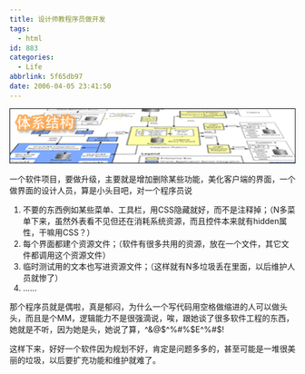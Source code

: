 ```yaml
---
title: 设计师教程序员做开发
tags:
  - html
id: 883
categories:
  - Life
abbrlink: 5f65db97
date: 2006-04-05 23:41:50
---
```


![](/images/2006/04/05_2006-4-46715492_12727.gif)

一个软件项目，要做升级，主要就是增加删除某些功能，美化客户端的界面，一个做界面的设计人员，算是小头目吧，对一个程序员说

1.  不要的东西例如某些菜单、工具栏，用CSS隐藏就好，而不是注释掉；（N多菜单下来，虽然外表看不见但还在消耗系统资源，而且控件本来就有hidden属性，干嘛用CSS？）
2.  每个界面都建个资源文件；（软件有很多共用的资源，放在一个文件，其它文件都调用这个资源文件）
3.  临时测试用的文本也写进资源文件；（这样就有N多垃圾丢在里面，以后维护人员就惨了）
4.  &hellip;&hellip;

那个程序员就是偶啦，真是郁闷，为什么一个写代码用空格做缩进的人可以做头头，而且是个MM，逻辑能力不是很强滴说，唉，跟她谈了很多软件工程的东西，她就是不听，因为她是头，她说了算，^&amp;@$^%#%$E^%#$!

这样下来，好好一个软件因为规划不好，肯定是问题多多的，甚至可能是一堆很美丽的垃圾，以后要扩充功能和维护就难了。